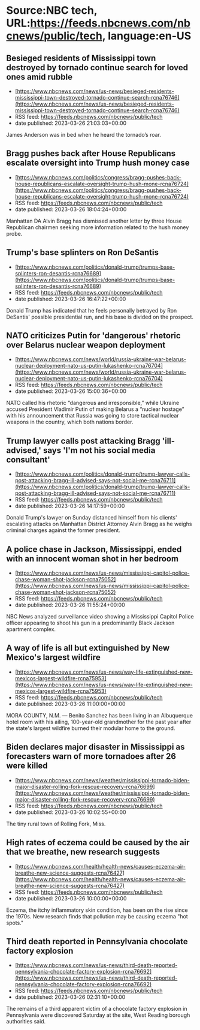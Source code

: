 # Source:NBC tech, URL:https://feeds.nbcnews.com/nbcnews/public/tech, language:en-US

## Besieged residents of Mississippi town destroyed by tornado continue search for loved ones amid rubble
 - [https://www.nbcnews.com/news/us-news/besieged-residents-mississippi-town-destroyed-tornado-continue-search-rcna76746](https://www.nbcnews.com/news/us-news/besieged-residents-mississippi-town-destroyed-tornado-continue-search-rcna76746)
 - RSS feed: https://feeds.nbcnews.com/nbcnews/public/tech
 - date published: 2023-03-26 21:03:03+00:00

James Anderson was in bed when he heard the tornado’s roar.

## Bragg pushes back after House Republicans escalate oversight into Trump hush money case
 - [https://www.nbcnews.com/politics/congress/bragg-pushes-back-house-republicans-escalate-oversight-trump-hush-mone-rcna76724](https://www.nbcnews.com/politics/congress/bragg-pushes-back-house-republicans-escalate-oversight-trump-hush-mone-rcna76724)
 - RSS feed: https://feeds.nbcnews.com/nbcnews/public/tech
 - date published: 2023-03-26 18:04:24+00:00

Manhattan DA Alvin Bragg has dismissed another letter by three House Republican chairmen seeking more information related to the hush money probe.

## Trump's base splinters on Ron DeSantis
 - [https://www.nbcnews.com/politics/donald-trump/trumps-base-splinters-ron-desantis-rcna76689](https://www.nbcnews.com/politics/donald-trump/trumps-base-splinters-ron-desantis-rcna76689)
 - RSS feed: https://feeds.nbcnews.com/nbcnews/public/tech
 - date published: 2023-03-26 16:47:22+00:00

Donald Trump has indicated that he feels personally betrayed by Ron DeSantis' possible presidential run, and his base is divided on the prospect.

## NATO criticizes Putin for 'dangerous' rhetoric over Belarus nuclear weapon deployment
 - [https://www.nbcnews.com/news/world/russia-ukraine-war-belarus-nuclear-deployment-nato-us-putin-lukashenko-rcna76704](https://www.nbcnews.com/news/world/russia-ukraine-war-belarus-nuclear-deployment-nato-us-putin-lukashenko-rcna76704)
 - RSS feed: https://feeds.nbcnews.com/nbcnews/public/tech
 - date published: 2023-03-26 15:00:36+00:00

NATO called his rhetoric “dangerous and irresponsible,” while Ukraine accused President Vladimir Putin of making Belarus a “nuclear hostage” with his announcement that Russia was going to store tactical nuclear weapons in the country, which both nations border.

## Trump lawyer calls post attacking Bragg 'ill-advised,' says 'I'm not his social media consultant'
 - [https://www.nbcnews.com/politics/donald-trump/trump-lawyer-calls-post-attacking-bragg-ill-advised-says-not-social-me-rcna76711](https://www.nbcnews.com/politics/donald-trump/trump-lawyer-calls-post-attacking-bragg-ill-advised-says-not-social-me-rcna76711)
 - RSS feed: https://feeds.nbcnews.com/nbcnews/public/tech
 - date published: 2023-03-26 14:17:59+00:00

Donald Trump's lawyer on Sunday distanced himself from his clients' escalating attacks on Manhattan District Attorney Alvin Bragg as he weighs criminal charges against the former president.

## A police chase in Jackson, Mississippi, ended with an innocent woman shot in her bedroom
 - [https://www.nbcnews.com/news/us-news/mississippi-capitol-police-chase-woman-shot-jackson-rcna75052](https://www.nbcnews.com/news/us-news/mississippi-capitol-police-chase-woman-shot-jackson-rcna75052)
 - RSS feed: https://feeds.nbcnews.com/nbcnews/public/tech
 - date published: 2023-03-26 11:55:24+00:00

NBC News analyzed surveillance video showing a Mississippi Capitol Police officer appearing to shoot his gun in a predominantly Black Jackson apartment complex.

## A way of life is all but extinguished by New Mexico's largest wildfire
 - [https://www.nbcnews.com/news/us-news/way-life-extinguished-new-mexicos-largest-wildfire-rcna75953](https://www.nbcnews.com/news/us-news/way-life-extinguished-new-mexicos-largest-wildfire-rcna75953)
 - RSS feed: https://feeds.nbcnews.com/nbcnews/public/tech
 - date published: 2023-03-26 11:00:00+00:00

MORA COUNTY, N.M. — Benito Sanchez has been living in an Albuquerque hotel room with his ailing, 100-year-old grandmother for the past year after the state's largest wildfire burned their modular home to the ground.

## Biden declares major disaster in Mississippi as forecasters warn of more tornadoes after 26 were killed
 - [https://www.nbcnews.com/news/weather/mississippi-tornado-biden-major-disaster-rolling-fork-rescue-recovery-rcna76699](https://www.nbcnews.com/news/weather/mississippi-tornado-biden-major-disaster-rolling-fork-rescue-recovery-rcna76699)
 - RSS feed: https://feeds.nbcnews.com/nbcnews/public/tech
 - date published: 2023-03-26 10:02:55+00:00

The tiny rural town of Rolling Fork, Miss.

## High rates of eczema could be caused by the air that we breathe, new research suggests
 - [https://www.nbcnews.com/health/health-news/causes-eczema-air-breathe-new-science-suggests-rcna76427](https://www.nbcnews.com/health/health-news/causes-eczema-air-breathe-new-science-suggests-rcna76427)
 - RSS feed: https://feeds.nbcnews.com/nbcnews/public/tech
 - date published: 2023-03-26 10:00:00+00:00

Eczema, the itchy inflammatory skin condition, has been on the rise since the 1970s. New research finds that pollution may be causing eczema "hot spots."

## Third death reported in Pennsylvania chocolate factory explosion
 - [https://www.nbcnews.com/news/us-news/third-death-reported-pennsylvania-chocolate-factory-explosion-rcna76692](https://www.nbcnews.com/news/us-news/third-death-reported-pennsylvania-chocolate-factory-explosion-rcna76692)
 - RSS feed: https://feeds.nbcnews.com/nbcnews/public/tech
 - date published: 2023-03-26 02:31:10+00:00

The remains of a third apparent victim of a chocolate factory explosion in Pennsylvania were discovered  Saturday at the site, West Reading borough authorities said.

